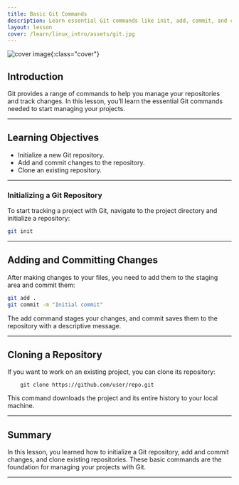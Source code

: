 ```yaml
---
title: Basic Git Commands
description: Learn essential Git commands like init, add, commit, and clone to manage your repositories.
layout: lesson
cover: /learn/linux_intro/assets/git.jpg
---
```


![cover image]({{page.cover}}){:class="cover"}

## Introduction

Git provides a range of commands to help you manage your repositories and track changes. In this lesson, you’ll learn the essential Git commands needed to start managing your projects.

---

## Learning Objectives

- Initialize a new Git repository.
- Add and commit changes to the repository.
- Clone an existing repository.

---

### Initializing a Git Repository

To start tracking a project with Git, navigate to the project directory and initialize a repository:

```bash
git init
```

---

## Adding and Committing Changes

After making changes to your files, you need to add them to the staging area and commit them:

```bash
git add .
git commit -m "Initial commit"
```

The add command stages your changes, and commit saves them to the repository with a descriptive message.

---

## Cloning a Repository

If you want to work on an existing project, you can clone its repository:

        git clone https://github.com/user/repo.git

This command downloads the project and its entire history to your local machine.

---

## Summary

In this lesson, you learned how to initialize a Git repository, add and commit changes, and clone existing repositories. These basic commands are the foundation for managing your projects with Git.

---
